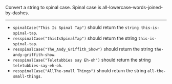 Convert a string to spinal case. Spinal case is all-lowercase-words-joined-by-dashes.

---

* `spinalCase("This Is Spinal Tap")` should return the `string this-is-spinal-tap`.
* `resspinalCase("thisIsSpinalTap")` should return the string `this-is-spinal-tap`.
* `resspinalCase("The_Andy_Griffith_Show")` should return the string `the-andy-griffith-show`.
* `resspinalCase("Teletubbies say Eh-oh")` should return the string `teletubbies-say-eh-oh`.
* `resspinalCase("AllThe-small Things")` should return the string `all-the-small-things`.